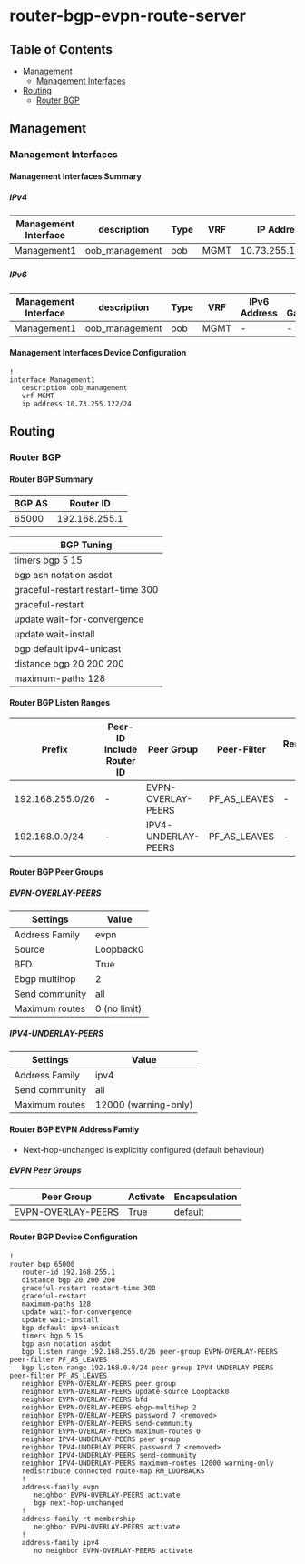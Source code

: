 # router-bgp-evpn-route-server

## Table of Contents

- [Management](#management)
  - [Management Interfaces](#management-interfaces)
- [Routing](#routing)
  - [Router BGP](#router-bgp)

## Management

### Management Interfaces

#### Management Interfaces Summary

##### IPv4

| Management Interface | description | Type | VRF | IP Address | Gateway |
| -------------------- | ----------- | ---- | --- | ---------- | ------- |
| Management1 | oob_management | oob | MGMT | 10.73.255.122/24 | 10.73.255.2 |

##### IPv6

| Management Interface | description | Type | VRF | IPv6 Address | IPv6 Gateway |
| -------------------- | ----------- | ---- | --- | ------------ | ------------ |
| Management1 | oob_management | oob | MGMT | - | - |

#### Management Interfaces Device Configuration

```eos
!
interface Management1
   description oob_management
   vrf MGMT
   ip address 10.73.255.122/24
```

## Routing

### Router BGP

#### Router BGP Summary

| BGP AS | Router ID |
| ------ | --------- |
| 65000 | 192.168.255.1 |

| BGP Tuning |
| ---------- |
| timers bgp 5 15 |
| bgp asn notation asdot |
| graceful-restart restart-time 300 |
| graceful-restart |
| update wait-for-convergence |
| update wait-install |
| bgp default ipv4-unicast |
| distance bgp 20 200 200 |
| maximum-paths 128 |

#### Router BGP Listen Ranges

| Prefix | Peer-ID Include Router ID | Peer Group | Peer-Filter | Remote-AS | VRF |
| ------ | ------------------------- | ---------- | ----------- | --------- | --- |
| 192.168.255.0/26 | - | EVPN-OVERLAY-PEERS | PF_AS_LEAVES | - | default |
| 192.168.0.0/24 | - | IPV4-UNDERLAY-PEERS | PF_AS_LEAVES | - | default |

#### Router BGP Peer Groups

##### EVPN-OVERLAY-PEERS

| Settings | Value |
| -------- | ----- |
| Address Family | evpn |
| Source | Loopback0 |
| BFD | True |
| Ebgp multihop | 2 |
| Send community | all |
| Maximum routes | 0 (no limit) |

##### IPV4-UNDERLAY-PEERS

| Settings | Value |
| -------- | ----- |
| Address Family | ipv4 |
| Send community | all |
| Maximum routes | 12000 (warning-only) |

#### Router BGP EVPN Address Family
- Next-hop-unchanged is explicitly configured (default behaviour)

##### EVPN Peer Groups

| Peer Group | Activate | Encapsulation |
| ---------- | -------- | ------------- |
| EVPN-OVERLAY-PEERS | True | default |

#### Router BGP Device Configuration

```eos
!
router bgp 65000
   router-id 192.168.255.1
   distance bgp 20 200 200
   graceful-restart restart-time 300
   graceful-restart
   maximum-paths 128
   update wait-for-convergence
   update wait-install
   bgp default ipv4-unicast
   timers bgp 5 15
   bgp asn notation asdot
   bgp listen range 192.168.255.0/26 peer-group EVPN-OVERLAY-PEERS peer-filter PF_AS_LEAVES
   bgp listen range 192.168.0.0/24 peer-group IPV4-UNDERLAY-PEERS peer-filter PF_AS_LEAVES
   neighbor EVPN-OVERLAY-PEERS peer group
   neighbor EVPN-OVERLAY-PEERS update-source Loopback0
   neighbor EVPN-OVERLAY-PEERS bfd
   neighbor EVPN-OVERLAY-PEERS ebgp-multihop 2
   neighbor EVPN-OVERLAY-PEERS password 7 <removed>
   neighbor EVPN-OVERLAY-PEERS send-community
   neighbor EVPN-OVERLAY-PEERS maximum-routes 0
   neighbor IPV4-UNDERLAY-PEERS peer group
   neighbor IPV4-UNDERLAY-PEERS password 7 <removed>
   neighbor IPV4-UNDERLAY-PEERS send-community
   neighbor IPV4-UNDERLAY-PEERS maximum-routes 12000 warning-only
   redistribute connected route-map RM_LOOPBACKS
   !
   address-family evpn
      neighbor EVPN-OVERLAY-PEERS activate
      bgp next-hop-unchanged
   !
   address-family rt-membership
      neighbor EVPN-OVERLAY-PEERS activate
   !
   address-family ipv4
      no neighbor EVPN-OVERLAY-PEERS activate
```

